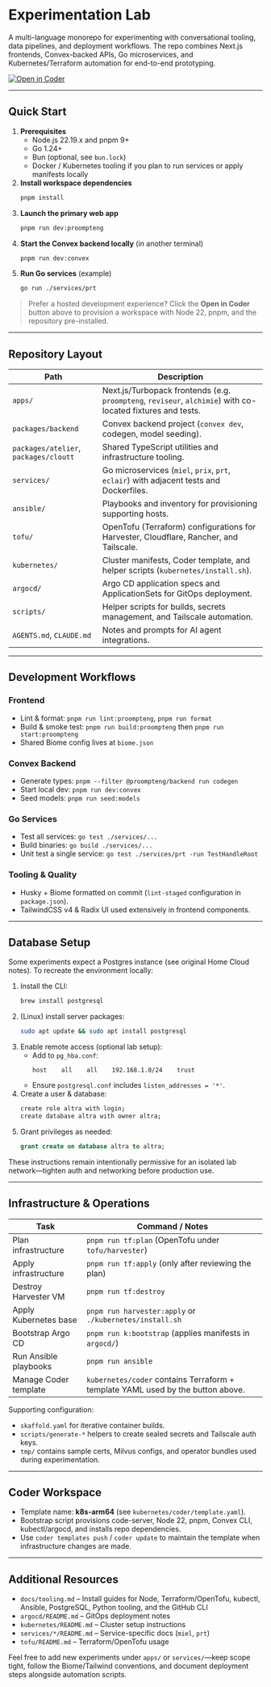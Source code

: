 # Experimentation Lab

A multi-language monorepo for experimenting with conversational tooling, data pipelines, and deployment workflows. The repo combines Next.js frontends, Convex-backed APIs, Go microservices, and Kubernetes/Terraform automation for end-to-end prototyping.

[![Open in Coder](https://coder.proompteng.ai/open-in-coder.svg)](https://coder.proompteng.ai/templates/k8s-arm64/workspace?param.repository_url=https%3A%2F%2Fgithub.com%2Fgregkonush%2Flab&param.repository_directory=%7E%2Fgithub.com)

---

## Quick Start

1. **Prerequisites**
   - Node.js 22.19.x and pnpm 9+
   - Go 1.24+
   - Bun (optional, see `bun.lock`)
   - Docker / Kubernetes tooling if you plan to run services or apply manifests locally
2. **Install workspace dependencies**
   ```bash
   pnpm install
   ```
3. **Launch the primary web app**
   ```bash
   pnpm run dev:proompteng
   ```
4. **Start the Convex backend locally** (in another terminal)
   ```bash
   pnpm run dev:convex
   ```
5. **Run Go services** (example)
   ```bash
   go run ./services/prt
   ```

> Prefer a hosted development experience? Click the **Open in Coder** button above to provision a workspace with Node 22, pnpm, and the repository pre-installed.

---

## Repository Layout

| Path | Description |
| ---- | ----------- |
| `apps/` | Next.js/Turbopack frontends (e.g. `proompteng`, `reviseur`, `alchimie`) with co-located fixtures and tests. |
| `packages/backend` | Convex backend project (`convex dev`, codegen, model seeding). |
| `packages/atelier`, `packages/cloutt` | Shared TypeScript utilities and infrastructure tooling. |
| `services/` | Go microservices (`miel`, `prix`, `prt`, `eclair`) with adjacent tests and Dockerfiles. |
| `ansible/` | Playbooks and inventory for provisioning supporting hosts. |
| `tofu/` | OpenTofu (Terraform) configurations for Harvester, Cloudflare, Rancher, and Tailscale. |
| `kubernetes/` | Cluster manifests, Coder template, and helper scripts (`kubernetes/install.sh`). |
| `argocd/` | Argo CD application specs and ApplicationSets for GitOps deployment. |
| `scripts/` | Helper scripts for builds, secrets management, and Tailscale automation. |
| `AGENTS.md`, `CLAUDE.md` | Notes and prompts for AI agent integrations. |

---

## Development Workflows

### Frontend
- Lint & format: `pnpm run lint:proompteng`, `pnpm run format`
- Build & smoke test: `pnpm run build:proompteng` then `pnpm run start:proompteng`
- Shared Biome config lives at `biome.json`

### Convex Backend
- Generate types: `pnpm --filter @proompteng/backend run codegen`
- Start local dev: `pnpm run dev:convex`
- Seed models: `pnpm run seed:models`

### Go Services
- Test all services: `go test ./services/...`
- Build binaries: `go build ./services/...`
- Unit test a single service: `go test ./services/prt -run TestHandleRoot`

### Tooling & Quality
- Husky + Biome formatted on commit (`lint-staged` configuration in `package.json`).
- TailwindCSS v4 & Radix UI used extensively in frontend components.

---

## Database Setup

Some experiments expect a Postgres instance (see original Home Cloud notes). To recreate the environment locally:

1. Install the CLI:
   ```bash
   brew install postgresql
   ```
2. (Linux) install server packages:
   ```bash
   sudo apt update && sudo apt install postgresql
   ```
3. Enable remote access (optional lab setup):
   - Add to `pg_hba.conf`:
     ```
     host    all    all    192.168.1.0/24    trust
     ```
   - Ensure `postgresql.conf` includes `listen_addresses = '*'`.
4. Create a user & database:
   ```bash
   create role altra with login;
   create database altra with owner altra;
   ```
5. Grant privileges as needed:
   ```sql
   grant create on database altra to altra;
   ```

These instructions remain intentionally permissive for an isolated lab network—tighten auth and networking before production use.

---

## Infrastructure & Operations

| Task | Command / Notes |
| ---- | ---------------- |
| Plan infrastructure | `pnpm run tf:plan` (OpenTofu under `tofu/harvester`)
| Apply infrastructure | `pnpm run tf:apply` (only after reviewing the plan)
| Destroy Harvester VM | `pnpm run tf:destroy`
| Apply Kubernetes base | `pnpm run harvester:apply` or `./kubernetes/install.sh`
| Bootstrap Argo CD | `pnpm run k:bootstrap` (applies manifests in `argocd/`)
| Run Ansible playbooks | `pnpm run ansible`
| Manage Coder template | `kubernetes/coder` contains Terraform + template YAML used by the button above.

Supporting configuration:
- `skaffold.yaml` for iterative container builds.
- `scripts/generate-*` helpers to create sealed secrets and Tailscale auth keys.
- `tmp/` contains sample certs, Milvus configs, and operator bundles used during experimentation.

---

## Coder Workspace

- Template name: **k8s-arm64** (see `kubernetes/coder/template.yaml`).
- Bootstrap script provisions code-server, Node 22, pnpm, Convex CLI, kubectl/argocd, and installs repo dependencies.
- Use `coder templates push` / `coder update` to maintain the template when infrastructure changes are made.

---

## Additional Resources

- `docs/tooling.md` – Install guides for Node, Terraform/OpenTofu, kubectl, Ansible, PostgreSQL, Python tooling, and the GitHub CLI
- `argocd/README.md` – GitOps deployment notes
- `kubernetes/README.md` – Cluster setup instructions
- `services/*/README.md` – Service-specific docs (`miel`, `prt`)
- `tofu/README.md` – Terraform/OpenTofu usage

Feel free to add new experiments under `apps/` or `services/`—keep scope tight, follow the Biome/Tailwind conventions, and document deployment steps alongside automation scripts.
